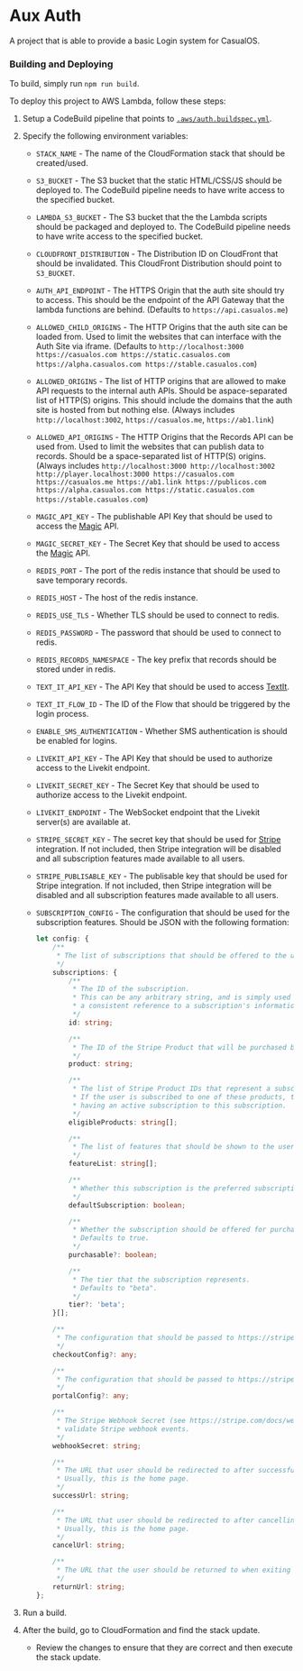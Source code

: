 # Aux Auth

A project that is able to provide a basic Login system for CasualOS.

### Building and Deploying

To build, simply run `npm run build`.

To deploy this project to AWS Lambda, follow these steps:

1. Setup a CodeBuild pipeline that points to [`.aws/auth.buildspec.yml`](../../.aws/auth.buildspec.yml).
2. Specify the following environment variables:

    - `STACK_NAME` - The name of the CloudFormation stack that should be created/used.
    - `S3_BUCKET` - The S3 bucket that the static HTML/CSS/JS should be deployed to. The CodeBuild pipeline needs to have write access to the specified bucket.
    - `LAMBDA_S3_BUCKET` - The S3 bucket that the the Lambda scripts should be packaged and deployed to. The CodeBuild pipeline needs to have write access to the specified bucket.
    - `CLOUDFRONT_DISTRIBUTION` - The Distribution ID on CloudFront that should be invalidated. This CloudFront Distribution should point to `S3_BUCKET`.
    - `AUTH_API_ENDPOINT` - The HTTPS Origin that the auth site should try to access. This should be the endpoint of the API Gateway that the lambda functions are behind. (Defaults to `https://api.casualos.me`)
    - `ALLOWED_CHILD_ORIGINS` - The HTTP Origins that the auth site can be loaded from. Used to limit the websites that can interface with the Auth Site via iframe. (Defaults to `http://localhost:3000 https://casualos.com https://static.casualos.com https://alpha.casualos.com https://stable.casualos.com`)
    - `ALLOWED_ORIGINS` - The list of HTTP origins that are allowed to make API requests to the internal auth APIs. Should be aspace-separated list of HTTP(S) origins. This should include the domains that the auth site is hosted from but nothing else. (Always includes `http://localhost:3002`, `https://casualos.me`, `https://ab1.link`)
    - `ALLOWED_API_ORIGINS` - The HTTP Origins that the Records API can be used from. Used to limit the websites that can publish data to records. Should be a space-separated list of HTTP(S) origins. (Always includes `http://localhost:3000 http://localhost:3002 http://player.localhost:3000 https://casualos.com https://casualos.me https://ab1.link https://publicos.com https://alpha.casualos.com https://static.casualos.com https://stable.casualos.com`)
    - `MAGIC_API_KEY` - The publishable API Key that should be used to access the [Magic](https://magic.link) API.
    - `MAGIC_SECRET_KEY` - The Secret Key that should be used to access the [Magic](https://magic.link) API.
    - `REDIS_PORT` - The port of the redis instance that should be used to save temporary records.
    - `REDIS_HOST` - The host of the redis instance.
    - `REDIS_USE_TLS` - Whether TLS should be used to connect to redis.
    - `REDIS_PASSWORD` - The password that should be used to connect to redis.
    - `REDIS_RECORDS_NAMESPACE` - The key prefix that records should be stored under in redis.
    - `TEXT_IT_API_KEY` - The API Key that should be used to access [TextIt](https://textit.com/).
    - `TEXT_IT_FLOW_ID` - The ID of the Flow that should be triggered by the login process.
    - `ENABLE_SMS_AUTHENTICATION` - Whether SMS authentication is should be enabled for logins.
    - `LIVEKIT_API_KEY` - The API Key that should be used to authorize access to the Livekit endpoint.
    - `LIVEKIT_SECRET_KEY` - The Secret Key that should be used to authorize access to the Livekit endpoint.
    - `LIVEKIT_ENDPOINT` - The WebSocket endpoint that the Livekit server(s) are available at.
    - `STRIPE_SECRET_KEY` - The secret key that should be used for [Stripe](https://stripe.com/) integration. If not included, then Stripe integration will be disabled and all subscription features made available to all users.
    - `STRIPE_PUBLISABLE_KEY` - The publisable key that should be used for Stripe integration. If not included, then Stripe integration will be disabled and all subscription features made available to all users.
    - `SUBSCRIPTION_CONFIG` - The configuration that should be used for the subscription features. Should be JSON with the following formation:

        ```ts
        let config: {
            /**
             * The list of subscriptions that should be offered to the user.
             */
            subscriptions: {
                /**
                 * The ID of the subscription.
                 * This can be any arbitrary string, and is simply used to ensure that the Records system has
                 * a consistent reference to a subscription's information.
                 */
                id: string;

                /**
                 * The ID of the Stripe Product that will be purchased by the user when they select this subscription.
                 */
                product: string;

                /**
                 * The list of Stripe Product IDs that represent a subscription to this subscription.
                 * If the user is subscribed to one of these products, then the user will be counted as
                 * having an active subscription to this subscription.
                 */
                eligibleProducts: string[];

                /**
                 * The list of features that should be shown to the user when displaying this subscription for purchase.
                 */
                featureList: string[];

                /**
                 * Whether this subscription is the preferred subscription for the user to purchase.
                 */
                defaultSubscription: boolean;

                /**
                 * Whether the subscription should be offered for purchase.
                 * Defaults to true.
                 */
                purchasable?: boolean;

                /**
                 * The tier that the subscription represents.
                 * Defaults to "beta".
                 */
                tier?: 'beta';
            }[];

            /**
             * The configuration that should be passed to https://stripe.com/docs/api/checkout/sessions when creating a checkout session.
             */
            checkoutConfig?: any;

            /**
             * The configuration that should be passed to https://stripe.com/docs/api/customer_portal when creating a portal session.
             */
            portalConfig?: any;

            /**
             * The Stripe Webhook Secret (see https://stripe.com/docs/webhooks/signatures) that should be used to
             * validate Stripe webhook events.
             */
            webhookSecret: string;

            /**
             * The URL that user should be redirected to after successfully purchasing a subscription.
             * Usually, this is the home page.
             */
            successUrl: string;

            /**
             * The URL that user should be redirected to after cancelling a subscription purchase.
             * Usually, this is the home page.
             */
            cancelUrl: string;

            /**
             * The URL that the user should be returned to when exiting the Stripe customer portal.
             */
            returnUrl: string;
        };
        ```

3. Run a build.
4. After the build, go to CloudFormation and find the stack update.
    - Review the changes to ensure that they are correct and then execute the stack update.
